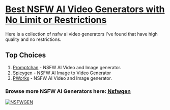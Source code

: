 # [Best NSFW AI Video Generators with No Limit or Restrictions](https://nsfwgen.xyz)

Here is a collection of nsfw ai video generators I've found that have high quality and no restrictions.

## Top Choices

1. [Promptchan](https://nsfwgen.xyz/promptchan) - NSFW AI Video and Image generator.
2. [Spicygen](https://nsfwgen.xyz/spicygen) - NSFW AI Image to Video Generator
3. [PWorks](https://nsfwgen.xyz/pornworks)  - NSFW AI Video and Image generator.


### Browse more NSFW AI Generators here: [Nsfwgen](https://nsfwgen.xyz) 

[![NSFWGEN](https://github.com/user-attachments/assets/e29f2daa-ef4f-487c-a1bd-96f44444fad2)](https://nsfwgen.xyz)
